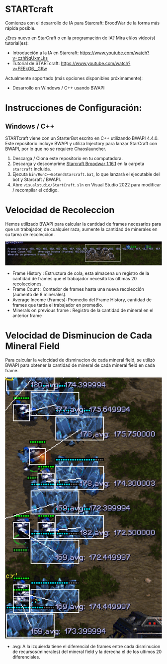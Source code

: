 # STARTcraft

Comienza con el desarrollo de IA para Starcraft: BroodWar de la forma más rápida posible.

¿Eres nuevo en StarCraft o en la programación de IA? Mira el/los video(s) tutorial(es):
* Introducción a la IA en Starcraft: https://www.youtube.com/watch?v=czhNqUxmLks
* Tutorial de STARTcraft: https://www.youtube.com/watch?v=FEEkO6__GKw

Actualmente soportado (más opciones disponibles próximamente):
* Desarrollo en Windows / C++ usando BWAPI

# Instrucciones de Configuración:

## Windows / C++

STARTcraft viene con un StarterBot escrito en C++ utilizando BWAPI 4.4.0. Este repositorio incluye BWAPI y utiliza Injectory para lanzar StarCraft con BWAPI, por lo que no se requiere Chaoslauncher.

1. Descarga / Clona este repositorio en tu computadora.
2. Descarga y descomprime [Starcraft Broodwar 1.16.1](http://www.cs.mun.ca/~dchurchill/startcraft/scbw_bwapi440.zip) en la carpeta `starcraft` incluida.
3. Ejecuta `bin/RunC++BotAndStarcraft.bat`, lo que lanzará el ejecutable del bot y Starcraft / BWAPI.
4. Abre `visualstudio/StartCraft.sln` en Visual Studio 2022 para modificar / recompilar el código.

# Velocidad de Recoleccion

Hemos utilizado BWAPI para calcular la cantidad de frames necesarios para que un trabajador, de cualquier raza, aumente la cantidad de minerales en su tarea de recoleccion.

![Imagen 1](images/p1.jpeg)

* Frame History : Estructura de cola, esta almacena un registro de la cantidad de frames que el trabajador necesitó las últimas 20 recolecciones.
* Frame Count : Contador de frames hasta una nueva recolección (aumento de 8 minerales).
* Average Income (Frames): Promedio del Frame History, cantidad de frames que tarda el trabajador en promedio. 
* Minerals on previous frame : Registro de la cantidad de mineral en el anterior frame

# Velocidad de Disminucion de Cada Mineral Field

Para calcular la velocidad de disminucion de cada mineral field, se utilizó BWAPI para obtener la cantidad de mineral de cada mineral field en cada frame.

![Imagen 2](images/p2.png)
* avg: A la izquierda tiene el diferencial de frames entre cada disminucion de recursos(minerales) del mineral field y la derecha el de los ultimos 20 diferenciales.

